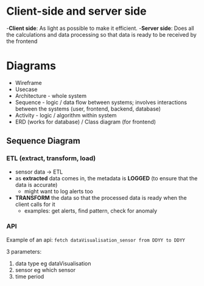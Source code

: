 # Client-side and server side 
-**Client side**: As light as possible to make it efficient. 
-**Server side**: Does all the calculations and data processing so that data is ready to be received by the frontend

# Diagrams 
- Wireframe
- Usecase
- Architecture - whole system 
- Sequence - logic / data flow between systems; involves interactions between the systems (user, frontend, backend, database)
- Activity - logic / algorithm within system
- ERD (works for database) / Class diagram (for frontend)

## Sequence Diagram
### ETL (extract, transform, load)
- sensor data -> ETL
- as **extracted** data comes in, the metadata is **LOGGED** (to ensure that the data is accurate)
  - might want to log alerts too 
- **TRANSFORM** the data so that the processed data is ready when the client calls for it
  - examples: get alerts, find pattern, check for anomaly 

### API
Example of an api: `fetch dataVisualisation_sensor from DDYY to DDYY`

3 parameters:
1. data type eg dataVisualisation
2. sensor eg which sensor
3. time period 
